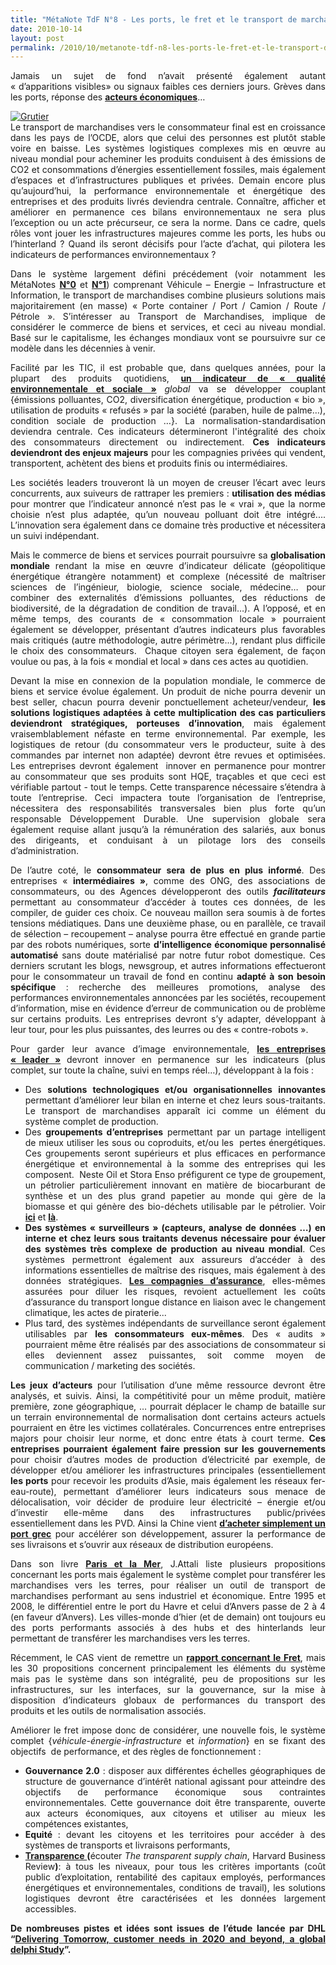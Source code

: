 ```yaml
---
title: "MétaNote TdF N°8 - Les ports, le fret et le transport de marchandises"
date: 2010-10-14
layout: post
permalink: /2010/10/metanote-tdf-n8-les-ports-le-fret-et-le-transport-de-marchandises.html
---
```


<p style="text-align: justify">Jamais un sujet de fond n’avait présenté également autant « d’apparitions visibles» ou signaux faibles ces derniers jours. Grèves dans les ports, réponse des <strong><a href="http://www.collectifport.com/" target="_blank">acteurs économiques</a></strong>…</p> <p style="text-align: justify"><a href="/wp-content/uploads/sites/6/old/6a0120a66d2ad4970b0133f5102d85970b-800wi.jpg" rel="lightbox"><img alt="Grutier" class="asset  asset-image at-xid-6a0120a66d2ad4970b0133f5102d85970b" src="/wp-content/uploads/sites/6/old/6a0120a66d2ad4970b0133f5102d85970b-320wi.jpg" style="margin-left: auto;margin-right: auto" title="Grutier" /></a> <br />Le transport de marchandises vers le consommateur final est en croissance dans les pays de l’OCDE, alors que celui des personnes est plutôt stable voire en baisse. Les systèmes logistiques complexes mis en œuvre au niveau mondial pour acheminer les produits conduisent à des émissions de CO2 et consommations d’énergies essentiellement fossiles, mais également d’espaces et d’infrastructures publiques et privées. Demain encore plus qu’aujourd’hui, la performance environnementale et énergétique des entreprises et des produits livrés deviendra centrale. Connaître, afficher et améliorer en permanence ces bilans environnementaux ne sera plus l’exception ou un acte précurseur, ce sera la norme. Dans ce cadre, quels rôles vont jouer les infrastructures majeures comme les ports, les hubs ou l’hinterland ? Quand ils seront décisifs pour l’acte d’achat, qui pilotera les indicateurs de performances environnementaux ?</p>   <!--more-->   <p style="text-align: justify">Dans le système largement défini précédement (voir notamment les MétaNotes <strong><a href="/2009/11/le-passage-de-lobjet-vehicule-aux-services-de-mobilite-une-chance.html">N°0</a></strong> et <strong><a href="/2009/11/pour-une-mobilite-plus-robuste-aux-crises-a-venir.html">N°1</a></strong>) comprenant Véhicule – Energie – Infrastructure et Information, le transport de marchandises combine plusieurs solutions mais majoritairement (en masse) « Porte container / Port / Camion / Route / Pétrole ». S’intéresser au Transport de Marchandises, implique de considérer le commerce de biens et services, et ceci au niveau mondial. Basé sur le capitalisme, les échanges mondiaux vont se poursuivre sur ce modèle dans les décennies à venir.</p> <p style="text-align: justify">Facilité par les TIC, il est probable que, dans quelques années, pour la plupart des produits quotidiens, <strong><a href="/2009/12/google-googles-comment-lacte-dachat-pourrait-etre-bouleverse-.html">un indicateur de « qualité environnementale et sociale »</a> </strong><em>global</em> va se développer couplant {émissions polluantes, CO2, diversification énergétique, production « bio », utilisation de produits « refusés » par la société (paraben, huile de palme…), condition sociale de production …}. La normalisation-standardisation deviendra centrale. Ces indicateurs détermineront l'intégralité des choix des consommateurs directement ou indirectement. <strong>Ces indicateurs deviendront des enjeux majeurs</strong> pour les compagnies privées qui vendent, transportent, achètent des biens et produits finis ou intermédiaires.</p> <p style="text-align: justify">Les sociétés leaders trouveront là un moyen de creuser l’écart avec leurs concurrents, aux suiveurs de rattraper les premiers : <strong>utilisation des médias</strong> pour montrer que l’indicateur annoncé n’est pas le « vrai », que la norme choisie n’est plus adaptée, qu’un nouveau polluant doit être intégré.... L’innovation sera également dans ce domaine très productive et nécessitera un suivi indépendant.</p> <p style="text-align: justify">Mais le commerce de biens et services pourrait poursuivre sa <strong>globalisation mondiale</strong> rendant la mise en œuvre d’indicateur délicate (géopolitique énergétique étrangère notamment) et complexe (nécessité de maîtriser sciences de l’ingénieur, biologie, science sociale, médecine… pour combiner des externalités d’émissions polluantes, des réductions de biodiversité, de la dégradation de condition de travail…). A l’opposé, et en même temps, des courants de « consommation locale » pourraient également se développer, présentant d’autres indicateurs plus favorables mais critiqués (autre méthodologie, autre périmètre…), rendant plus difficile le choix des consommateurs.  Chaque citoyen sera également, de façon voulue ou pas, à la fois « mondial et local » dans ces actes au quotidien.</p> <p style="text-align: justify">Devant la mise en connexion de la population mondiale, le commerce de biens et service évolue également. Un produit de niche pourra devenir un best seller, chacun pourra devenir ponctuellement acheteur/vendeur, <strong>les solutions logistiques adaptées à cette multiplication des cas particuliers deviendront stratégiques, porteuses d’innovation</strong>, mais également vraisemblablement néfaste en terme environnemental. Par exemple, les logistiques de retour (du consommateur vers le producteur, suite à des commandes par internet non adaptée) devront être revues et optimisées. Les entreprises devront également  innover en permanence pour montrer au consommateur que ses produits sont HQE, traçables et que ceci est vérifiable partout - tout le temps. Cette transparence nécessaire s’étendra à toute l’entreprise. Ceci impactera toute l’organisation de l’entreprise, nécessitera des responsabilités transversales bien plus forte qu’un responsable Développement Durable. Une supervision globale sera également requise allant jusqu’à la rémunération des salariés, aux bonus des dirigeants, et conduisant à un pilotage lors des conseils d’administration.</p> <p style="text-align: justify">De l’autre coté, le <strong>consommateur sera de plus en plus informé</strong>. Des entreprises « <strong>intermédiaires »</strong>, comme des ONG, des associations de consommateurs, ou des Agences développeront des outils <strong><em>facilitateurs</em></strong> permettant au consommateur d’accéder à toutes ces données, de les compiler, de guider ces choix. Ce nouveau maillon sera soumis à de fortes tensions médiatiques. Dans une deuxième phase, ou en parallèle, ce travail de sélection – recoupement – analyse pourra être effectué en grande partie par des robots numériques, sorte <strong>d’intelligence économique personnalisé automatisé </strong>sans doute matérialisé par notre futur robot domestique. Ces derniers scrutant les blogs, newsgroup, et autres informations effectueront pour le consommateur un travail de fond en continu <strong>adapté à son besoin spécifique</strong> : recherche des meilleures promotions, analyse des performances environnementales annoncées par les sociétés, recoupement d’information, mise en évidence d’erreur de communication ou de problème sur certains produits. Les entreprises devront s’y adapter, développant à leur tour, pour les plus puissantes, des leurres ou des « contre-robots ».</p> <p style="text-align: justify">Pour garder leur avance d’image environnementale, <strong><a href="/2010/04/metanote-tdf-5-les-entreprises.html" target="_blank">les entreprises « leader »</a></strong> devront innover en permanence sur les indicateurs (plus complet, sur toute la chaîne, suivi en temps réel…), développant à la fois :</p> <ul style="text-align: justify"> <li>Des <strong>solutions technologiques et/ou organisationnelles innovantes</strong> permettant d’améliorer leur bilan en interne et chez leurs sous-traitants. Le transport de marchandises apparaît ici comme un élément du système complet de production. </li>
 <li>Des <strong>groupements d’entreprises</strong> permettant par un partage intelligent de mieux utiliser les sous ou coproduits, et/ou les  pertes énergétiques. Ces groupements seront supérieurs et plus efficaces en performance énergétique et environnemental à la somme des entreprises qui les composent.  Neste Oil et Stora Enso préfigurent ce type de groupement, un pétrolier particulièrement innovant en matière de biocarburant de synthèse et un des plus grand papetier au monde qui gère de la biomasse et qui génère des bio-déchets utilisable par le pétrolier. Voir <strong><a href="/2010/02/focus-sur-la-finlande.html">ici</a></strong> et <strong><a href="/2010/06/matieres-premieres-grands-changements-et-nouvelles-faiblesses.html">là</a></strong>.</li> <li><strong>Des systèmes « surveilleurs » (capteurs, analyse de données …) en interne et chez leurs sous traitants devenus nécessaire pour évaluer des systèmes très complexe de production au niveau mondial</strong>. Ces systèmes permettront également aux assureurs d’accéder à des informations essentielles de maîtrise des risques, mais également à des données stratégiques. <strong><a href="/2009/12/du-cafe-des-lloyds-aux-gpsgprs-les-assureurs-permettent-de-nouveaux-usages.html" target="_blank">Les compagnies d’assurance</a></strong>, elles-mêmes assurées pour diluer les risques, revoient actuellement les coûts d’assurance du transport longue distance en liaison avec le changement climatique, les actes de piraterie...</li> <li>Plus tard, des systèmes indépendants de surveillance seront également utilisables par <strong>les consommateurs eux-mêmes</strong>. Des « audits » pourraient même être réalisés par des associations de consommateur si elles deviennent assez puissantes, soit comme moyen de communication / marketing des sociétés.</li> </ul> <p style="text-align: justify"><strong>Les jeux d’acteurs</strong> pour l’utilisation d’une même ressource devront être analysés, et suivis. Ainsi, la compétitivité pour un même produit, matière première, zone géographique, … pourrait déplacer le champ de bataille sur un terrain environnemental de normalisation dont certains acteurs actuels pourraient en être les victimes collatérales. Concurrences entre entreprises majors pour choisir leur norme, et donc entre états à court terme. <strong>Ces entreprises pourraient également faire pression sur les gouvernements</strong> pour choisir d’autres modes de production d’électricité par exemple, de développer et/ou améliorer les infrastructures principales (essentiellement<strong> les ports</strong> pour recevoir les produits d’Asie, mais également les réseaux fer-eau-route), permettant d’améliorer leurs indicateurs sous menace de délocalisation, voir décider de produire leur électricité – énergie et/ou d’investir elle-même dans des infrastructures public/privées essentiellement dans les PVD. Ainsi la Chine vient <strong><a href="/2010/09/le-port-du-piree-cheval-de-troie-chinois.html" target="_blank">d’acheter simplement un port grec</a></strong> pour accélérer son développement, assurer la performance de ses livraisons et s’ouvrir aux réseaux de distribution européens.</p> <p style="text-align: justify">Dans son livre <strong><a href="http://www.google.fr/url?sa=t&source=web&cd=1&ved=0CBUQFjAA&url=http://www.amazon.fr/Paris-mer-Seine-est-Capitale/dp/2213655014&ei=vtW2TJWHHtW7jAe84qn4CQ&usg=AFQjCNG6n1SLcbvxTo3dsIwU5m6u_G3wCQ&sig2=LUtXVetC45AyroKtwlPdVg">Paris et la Mer</a></strong>, J.Attali liste plusieurs propositions concernant les ports mais également le système complet pour transférer les marchandises vers les terres, pour réaliser un outil de transport de marchandises performant au sens industriel et économique. Entre 1995 et 2008, le différentiel entre le port du Havre et celui d’Anvers passe de 2 à 4 (en faveur d’Anvers). Les villes-monde d’hier (et de demain) ont toujours eu des ports performants associés à des hubs et des hinterlands leur permettant de transférer les marchandises vers les terres.</p> <p style="text-align: justify">Récemment, le CAS vient de remettre un <strong><a href="http://www.strategie.gouv.fr/article.php3?id_article=1243">rapport concernant le Fret</a></strong>, mais les 30 propositions concernent principalement les éléments du système mais pas le système dans son intégralité, peu de propositions sur les infrastructures, sur les interfaces, sur la gouvernance, sur la mise à disposition d’indicateurs globaux de performances du transport des produits et les outils de normalisation associés.</p> <p style="text-align: justify">Améliorer le fret impose donc de considérer, une nouvelle fois, le système complet {<em>véhicule-énergie-infrastructure </em>et<em> information</em>} en se fixant des objectifs  de performance, et des règles de fonctionnement :</p> <ul style="text-align: justify"> <li><strong>Gouvernance 2.0</strong> : disposer aux différentes échelles géographiques de structure de gouvernance d’intérêt national agissant pour atteindre des objectifs de performance économique sous contraintes environnementales. Cette gouvernance doit être transparente, ouverte aux acteurs économiques, aux citoyens et utiliser au mieux les compétences existantes,<strong></strong></li> <li><strong>Equité </strong>: devant les citoyens et les territoires pour accéder à des systèmes de transports et livraisons performants,<strong></strong></li> <li><strong><a href="http://blogs.hbr.org/ideacast/2010/09/when-everyone-can-see-your-sup.html">Transparence </a>(</strong>écouter <em>The transparent supply chain</em>, Harvard Business Review<strong>)</strong>: à tous les niveaux, pour tous les critères importants (coût public d’exploitation, rentabilité des capitaux employés, performances énergétiques et environnementales, conditions de travail), les solutions logistiques devront être caractérisées et les données largement accessibles.</li> </ul> <p style="text-align: justify"><strong>De nombreuses pistes et idées sont issues de l’étude lancée par DHL “</strong><strong><a href="/wp-content/uploads/sites/6/2010/10/delphi-studie_english.pdf">Delivering Tomorrow, customer needs in 2020 and beyond, a global delphi Study</a></strong><strong>”.</strong></p>
